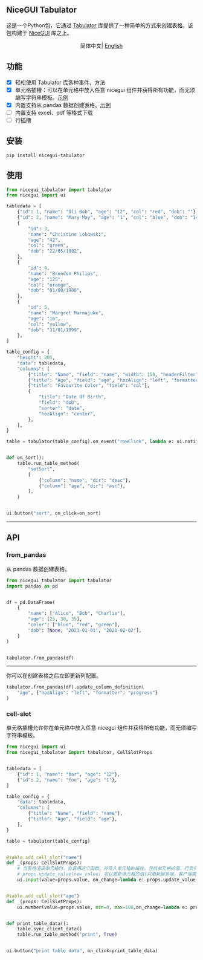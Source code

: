 ## NiceGUI Tabulator

这是一个Python包，它通过 [Tabulator](https://github.com/olifolkerd/tabulator) 库提供了一种简单的方式来创建表格。该包构建于 [NiceGUI](https://github.com/zauberzeug/nicegui) 库之上。



<div align="center">

简体中文| [English](./README.md)

</div>

## 功能

- [x] 轻松使用 Tabulator 库各种事件、方法
- [x] 单元格插槽：可以在单元格中放入任意 nicegui 组件并获得所有功能，而无须编写字符串模板。[示例](#cell-slot)
- [x] 内置支持从 pandas 数据创建表格。[示例](#from_pandas)
- [ ] 内置支持 excel、pdf 等格式下载
- [ ] 行插槽

## 安装

```
pip install nicegui-tabulator
```

## 使用

```python
from nicegui_tabulator import tabulator
from nicegui import ui

tabledata = [
    {"id": 1, "name": "Oli Bob", "age": "12", "col": "red", "dob": ""},
    {"id": 2, "name": "Mary May", "age": "1", "col": "blue", "dob": "14/05/1982"},
    {
        "id": 3,
        "name": "Christine Lobowski",
        "age": "42",
        "col": "green",
        "dob": "22/05/1982",
    },
    {
        "id": 4,
        "name": "Brendon Philips",
        "age": "125",
        "col": "orange",
        "dob": "01/08/1980",
    },
    {
        "id": 5,
        "name": "Margret Marmajuke",
        "age": "16",
        "col": "yellow",
        "dob": "31/01/1999",
    },
]

table_config = {
    "height": 205,  
    "data": tabledata, 
    "columns": [  
        {"title": "Name", "field": "name", "width": 150, "headerFilter": "input"},
        {"title": "Age", "field": "age", "hozAlign": "left", "formatter": "progress"},
        {"title": "Favourite Color", "field": "col"},
        {
            "title": "Date Of Birth",
            "field": "dob",
            "sorter": "date",
            "hozAlign": "center",
        },
    ],
}

table = tabulator(table_config).on_event("rowClick", lambda e: ui.notify(e))


def on_sort():
    table.run_table_method(
        "setSort",
        [
            {"column": "name", "dir": "desc"},
            {"column": "age", "dir": "asc"},
        ],
    )


ui.button("sort", on_click=on_sort)

```

---

## API

### from_pandas
从 pandas 数据创建表格。

```python
from nicegui_tabulator import tabulator
import pandas as pd


df = pd.DataFrame(
    {
        "name": ["Alice", "Bob", "Charlie"],
        "age": [25, 30, 35],
        "color": ["blue", "red", "green"],
        "dob": [None, "2021-01-01", "2021-02-02"],
    }
)


tabulator.from_pandas(df)
```

---

你可以在创建表格之后立即更新列配置。

```python
tabulator.from_pandas(df).update_column_definition(
    "age", {"hozAlign": "left", "formatter": "progress"}
)
```


### cell-slot

单元格插槽允许你在单元格中放入任意 nicegui 组件并获得所有功能，而无须编写字符串模板。

```python
from nicegui import ui
from nicegui_tabulator import tabulator, CellSlotProps


tabledata = [
    {"id": 1, "name": "bar", "age": "12"},
    {"id": 2, "name": "foo", "age": "1"},
]

table_config = {
    "data": tabledata,
    "columns": [
        {"title": "Name", "field": "name"},
        {"title": "Age", "field": "age"},
    ],
}

table = tabulator(table_config)


@table.add_cell_slot("name")
def _(props: CellSlotProps):
    # 当表格渲染单元格时，会调用这个函数，并传入单元格的属性，包括单元格的值、行索引、列名等信息。
    # props.update_value(new_value) 可以更新单元格的值(只更新服务端，客户端需要手动刷新 `sync_client_data`)。
    ui.input(value=props.value, on_change=lambda e: props.update_value(e.value))


@table.add_cell_slot("age")
def _(props: CellSlotProps):
    ui.number(value=props.value, min=0, max=100,on_change=lambda e: props.update_value(e.value))


def print_table_data():
    table.sync_client_data()
    table.run_table_method("print", True)


ui.button("print table data", on_click=print_table_data)


```


